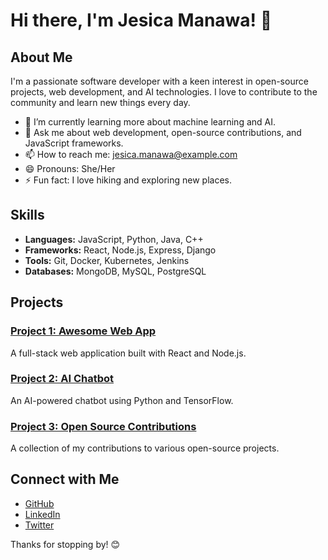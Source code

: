 # Hi there, I'm Jesica Manawa! 👋

## About Me

I'm a passionate software developer with a keen interest in open-source projects, web development, and AI technologies. I love to contribute to the community and learn new things every day.

- 🌱 I’m currently learning more about machine learning and AI.
- 💬 Ask me about web development, open-source contributions, and JavaScript frameworks.
- 📫 How to reach me: [jesica.manawa@example.com](mailto:jesica.manawa@example.com)
- 😄 Pronouns: She/Her
- ⚡ Fun fact: I love hiking and exploring new places.

## Skills

- **Languages:** JavaScript, Python, Java, C++
- **Frameworks:** React, Node.js, Express, Django
- **Tools:** Git, Docker, Kubernetes, Jenkins
- **Databases:** MongoDB, MySQL, PostgreSQL

## Projects

### [Project 1: Awesome Web App](https://github.com/jesicamanawa/awesome-web-app)
A full-stack web application built with React and Node.js.

### [Project 2: AI Chatbot](https://github.com/jesicamanawa/ai-chatbot)
An AI-powered chatbot using Python and TensorFlow.

### [Project 3: Open Source Contributions](https://github.com/jesicamanawa/open-source-contributions)
A collection of my contributions to various open-source projects.

## Connect with Me

- [GitHub](https://github.com/jesicamanawa)
- [LinkedIn](https://www.linkedin.com/in/jesicamanawa)
- [Twitter](https://twitter.com/jesicamanawa)

Thanks for stopping by! 😊
```` ▋
